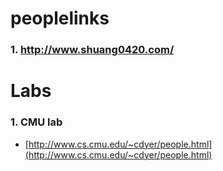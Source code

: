 # peoplelinks

### 1. http://www.shuang0420.com/

# Labs
### 1. CMU lab
* [http://www.cs.cmu.edu/~cdyer/people.html](http://www.cs.cmu.edu/~cdyer/people.html)
